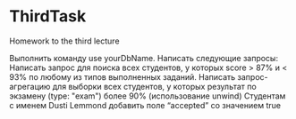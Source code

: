 # ThirdTask
Homework to the third lecture

Выполнить команду use yourDbName. Написать следующие запросы:
Написать запрос для поиска всех студентов, у которых score > 87% и < 93% по любому из типов выполненных заданий.
Написать запрос-агрегацию для выборки всех студентов, у которых результат по экзамену (type: "exam") более 90% (использование unwind)
Студентам с именем Dusti Lemmond добавить поле “accepted” со значением true
